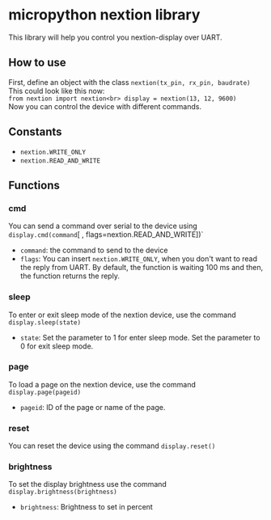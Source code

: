# micropython nextion library
 This library will help you control you nextion-display over UART.
## How to use
First, define an object with the class `nextion(tx_pin, rx_pin, baudrate)`
This could look like this now:<br>
`from nextion import nextion<br>
display = nextion(13, 12, 9600)`<br>
Now you can control the device with different commands.
## Constants
- `nextion.WRITE_ONLY`
- `nextion.READ_AND_WRITE`
## Functions
### cmd
You can send a command over serial to the device using `display.cmd(command`[ , flags=nextion.READ_AND_WRITE])`<br>
- `command`: the command to send to the device
- `flags`: You can insert `nextion.WRITE_ONLY`, when you don't want to read the reply from UART. By default, the function is waiting 100 ms and then, the function returns the reply.
### sleep
To enter or exit sleep mode of the nextion device, use the command `display.sleep(state)`<br>
- `state`: Set the parameter to 1 for enter sleep mode. Set the parameter to 0 for exit sleep mode.
### page
To load a page on the nextion device, use the command `display.page(pageid)`<br>
- `pageid`: ID of the page or name of the page.
### reset
You can reset the device using the command `display.reset()`
### brightness
To set the display brightness use the command `display.brightness(brightness)`<br>
- `brightness`: Brightness to set in percent
